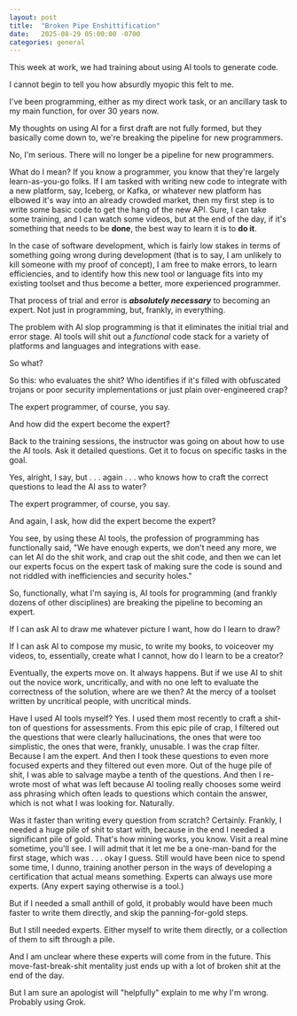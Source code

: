 ```yaml
---
layout: post
title:  "Broken Pipe Enshittification"
date:   2025-08-29 05:00:00 -0700
categories: general
---
```


This week at work, we had training about using AI tools to generate code.

I cannot begin to tell you how absurdly myopic this felt to me.

I've been programming, either as my direct work task, or an ancillary task to my main function, for over 30 years now.

My thoughts on using AI for a first draft are not fully formed, but they basically come down to, we're breaking the pipeline for new programmers.

No, I'm serious.  There will no longer be a pipeline for new programmers.

What do I mean?  If you know a programmer, you know that they're largely learn-as-you-go folks.  If I am tasked with writing new code to integrate with a new platform, say, Iceberg, or Kafka, or whatever new platform has elbowed it's way into an already crowded market, then my first step is to write some basic code to get the hang of the new API.  Sure, I can take some training, and I can watch some videos, but at the end of the day, if it's something that needs to be **done**, the best way to learn it is to **do it**.

In the case of software development, which is fairly low stakes in terms of something going wrong during development (that is to say, I am unlikely to kill someone with my proof of concept), I am free to make errors, to learn efficiencies, and to identify how this new tool or language fits into my existing toolset and thus become a better, more experienced programmer.

That process of trial and error is ***absolutely necessary*** to becoming an expert.  Not just in programming, but, frankly, in everything.

The problem with AI slop programming is that it eliminates the initial trial and error stage.  AI tools will shit out a *functional* code stack for a variety of platforms and languages and integrations with ease.  

So what?

So this: who evaluates the shit?  Who identifies if it's filled with obfuscated trojans or poor security implementations or just plain over-engineered crap?

The expert programmer, of course, you say.

And how did the expert become the expert?

Back to the training sessions, the instructor was going on about how to use the AI tools.  Ask it detailed questions.  Get it to focus on specific tasks in the goal.

Yes, alright, I say, but . . . again . . . who knows how to craft the correct questions to lead the AI ass to water?

The expert programmer, of course, you say.

And again, I ask, how did the expert become the expert?

You see, by using these AI tools, the profession of programming has functionally said, "We have enough experts, we don't need any more, we can let AI do the shit work, and crap out the shit code, and then we can let our experts focus on the expert task of making sure the code is sound and not riddled with inefficiencies and security holes."

So, functionally, what I'm saying is, AI tools for programming (and frankly dozens of other disciplines) are breaking the pipeline to becoming an expert.

If I can ask AI to draw me whatever picture I want, how do I learn to draw?

If I can ask AI to compose my music, to write my books, to voiceover my videos, to, essentially, create what I cannot, how do I learn to be a creator?

Eventually, the experts move on.  It always happens.  But if we use AI to shit out the novice work, uncritically, and with no one left to evaluate the correctness of the solution, where are we then?  At the mercy of a toolset written by uncritical people, with uncritical minds.

Have I used AI tools myself?  Yes.  I used them most recently to craft a shit-ton of questions for assessments.  From this epic pile of crap, I filtered out the questions that were clearly hallucinations, the ones that were too simplistic, the ones that were, frankly, unusable.  I was the crap filter.  Because I am the expert.  And then I took these questions to even more focused experts and they filtered out even more.  Out of the huge pile of shit, I was able to salvage maybe a tenth of the questions.  And then I re-wrote most of what was left because AI tooling really chooses some weird ass phrasing which often leads to questions which contain the answer, which is not what I was looking for.  Naturally.

Was it faster than writing every question from scratch?  Certainly.  Frankly, I needed a huge pile of shit to start with, because in the end I needed a significant pile of gold.  That's how mining works, you know.  Visit a real mine sometime, you'll see.  I will admit that it let me be a one-man-band for the first stage, which was . . . okay I guess.  Still would have been nice to spend some time, I dunno, training another person in the ways of developing a certification that actual means something.  Experts can always use more experts.  (Any expert saying otherwise is a tool.)

But if I needed a small anthill of gold, it probably would have been much faster to write them directly, and skip the panning-for-gold steps.

But I still needed experts.  Either myself to write them directly, or a collection of them to sift through a pile.

And I am unclear where these experts will come from in the future.  This move-fast-break-shit mentality just ends up with a lot of broken shit at the end of the day.

But I am sure an apologist will "helpfully" explain to me why I'm wrong.  Probably using Grok.
